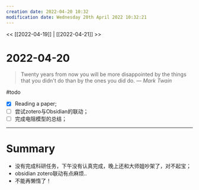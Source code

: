 ```yaml
---
creation date: 2022-04-20 10:32
modification date: Wednesday 20th April 2022 10:32:21
---
```


<< [[2022-04-19]] | [[2022-04-21]] >>

# 2022-04-20

> Twenty years from now you will be more disappointed by the things that you didn't do than by the ones you did do.
> — <cite>Mark Twain</cite>

#todo 
- [x] Reading a paper;
- [ ] 尝试zotero与Obsidian的联动；
- [ ] 完成电阻模型的总结；

---
# Summary
- 没有完成科研任务，下午没有认真完成，晚上还和大师姐吵架了，对不起宝；
- obsidian zotero联动有点麻烦..
- 不能再懒惰了！
